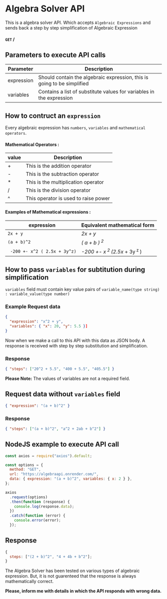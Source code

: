 # Algebra Solver API

This is a algebra solver API. Which accepts `Algebraic Expressions` and sends back a step by step simplification of Algebraic Expression

#### `GET` /

## Parameters to execute API calls

| Parameter  | Description                                                             |
| ---------- | ----------------------------------------------------------------------- |
| expression | Should contain the algebraic expression, this is going to be simplified |
| variables  | Contains a list of substitute values for variables in the expression    |

## How to contruct an `expression`

Every algebraic expression has `numbers`, `variables` and `mathematical operators`.

#### Mathematical Operators :

| value | Description                          |
| ----- | ------------------------------------ |
| +     | This is the addition operator        |
| -     | This is the subtraction operator     |
| \*    | This is the multiplication operator  |
| /     | This is the division operator        |
| ^     | This operator is used to raise power |

#### Examples of Mathematical expressions :

| expression                    | Equivalent mathematical form                        |
| ----------------------------- | --------------------------------------------------- |
| `2x + y`                      | _2x + y_                                            |
| `(a + b)^2`                   | _( a + b )<sup> 2</sup>_                            |
| ` -200 +- x^2 ( 2.5x + 3y^z)` | _-200 +- x<sup> 2 </sup> (2.5x_ + 3y<sup> z </sup>) |

## How to pass `variables` for subtitution during simplification

`variables` field must contain key value pairs of `variable_name(type string) : variable_value(type number)`

### Example Request data

```json
{
  "expression": "x^2 + y",
  "variables": { "x": 20, "y": 5.5 }]
}
```

Now when we make a call to this API with this data as JSON body.
A response is received with step by step substitution and simplification.

### Response

```json
{ "steps": ["20^2 + 5.5", "400 + 5.5", "405.5"] }
```

**Please Note:** The values of variables are not a required field.

## Request data without `variables` field

```json
{ "expression": "(a + b)^2" }
```

### Response

```json
{ "steps": ["(a + b)^2", "a^2 + 2ab + b^2"] }
```

## NodeJS example to execute API call

```javascript
const axios = require("axios").default;

const options = {
  method: "GET",
  url: "https://algebraapi.onrender.com/",
  data: { expression: "(a + b)^2", variables: { x: 2 } },
};

axios
  .request(options)
  .then(function (response) {
    console.log(response.data);
  })
  .catch(function (error) {
    console.error(error);
  });
```

## Response

```javascript
{
  steps: ["(2 + b)^2", "4 + 4b + b^2"];
}
```

The Algebra Solver has been tested on various types of algebraic expression. But, it is not guarenteed that the response is always mathematically correct.

**Please, inform me with details in which the API responds with wrong data.**
